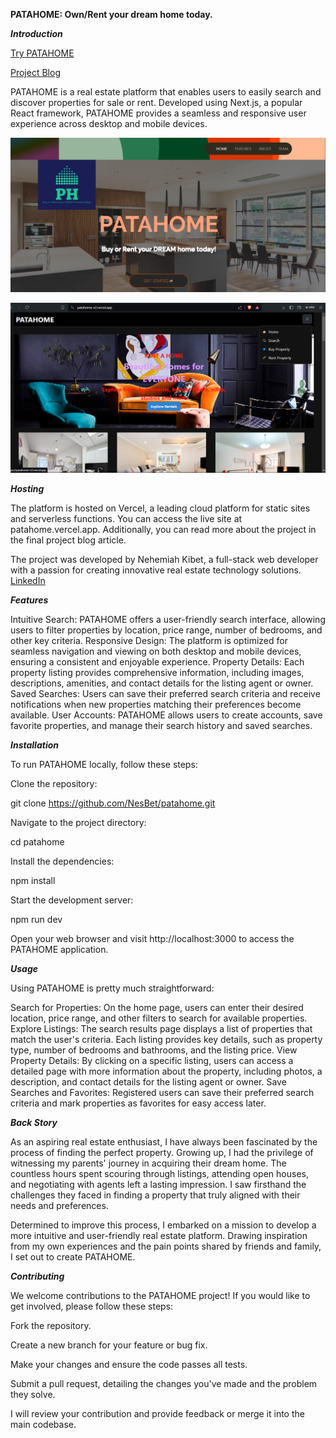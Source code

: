 **PATAHOME: Own/Rent your dream home today.**

***Introduction***

[Try PATAHOME](https://bit.ly/patahome)

[Project Blog](https://www.linkedin.com/posts/kibetse_patahome-redefining-real-estate-exploration-activity-7206624491026673664-wu0t?utm_source=share&utm_medium=member_desktop)

PATAHOME is a real estate platform that enables users to easily search and discover properties for sale or rent. Developed using Next.js, a popular React framework, PATAHOME provides a seamless and responsive user experience across desktop and mobile devices.

![Landing Page Screenshot](./assets/images/LandingPage.png)

![HomePage Screenshot](./assets/images/HomePage.png)

***Hosting***

The platform is hosted on Vercel, a leading cloud platform for static sites and serverless functions. You can access the live site at patahome.vercel.app. Additionally, you can read more about the project in the final project blog article.

The project was developed by Nehemiah Kibet, a full-stack web developer with a passion for creating innovative real estate technology solutions.
[LinkedIn](https://www.linkedin.com/in/kibetse/)

***Features***

Intuitive Search: PATAHOME offers a user-friendly search interface, allowing users to filter properties by location, price range, number of bedrooms, and other key criteria.
Responsive Design: The platform is optimized for seamless navigation and viewing on both desktop and mobile devices, ensuring a consistent and enjoyable experience.
Property Details: Each property listing provides comprehensive information, including images, descriptions, amenities, and contact details for the listing agent or owner.
Saved Searches: Users can save their preferred search criteria and receive notifications when new properties matching their preferences become available.
User Accounts: PATAHOME allows users to create accounts, save favorite properties, and manage their search history and saved searches.

***Installation***

To run PATAHOME locally, follow these steps:

Clone the repository:

git clone https://github.com/NesBet/patahome.git

Navigate to the project directory:

cd patahome

Install the dependencies:

npm install

Start the development server:

npm run dev

Open your web browser and visit http://localhost:3000 to access the PATAHOME application.

***Usage***

Using PATAHOME is pretty much straightforward:

Search for Properties: On the home page, users can enter their desired location, price range, and other filters to search for available properties.
Explore Listings: The search results page displays a list of properties that match the user's criteria. Each listing provides key details, such as property type, number of bedrooms and bathrooms, and the listing price.
View Property Details: By clicking on a specific listing, users can access a detailed page with more information about the property, including photos, a description, and contact details for the listing agent or owner.
Save Searches and Favorites: Registered users can save their preferred search criteria and mark properties as favorites for easy access later.

***Back Story***

As an aspiring real estate enthusiast, I have always been fascinated by the process of finding the perfect property. Growing up, I had the privilege of witnessing my parents' journey in acquiring their dream home. The countless hours spent scouring through listings, attending open houses, and negotiating with agents left a lasting impression. I saw firsthand the challenges they faced in finding a property that truly aligned with their needs and preferences.

Determined to improve this process, I embarked on a mission to develop a more intuitive and user-friendly real estate platform. Drawing inspiration from my own experiences and the pain points shared by friends and family, I set out to create PATAHOME.

***Contributing***

We welcome contributions to the PATAHOME project! If you would like to get involved, please follow these steps:

Fork the repository.

Create a new branch for your feature or bug fix.

Make your changes and ensure the code passes all tests.

Submit a pull request, detailing the changes you've made and the problem they solve.

I will review your contribution and provide feedback or merge it into the main codebase.
